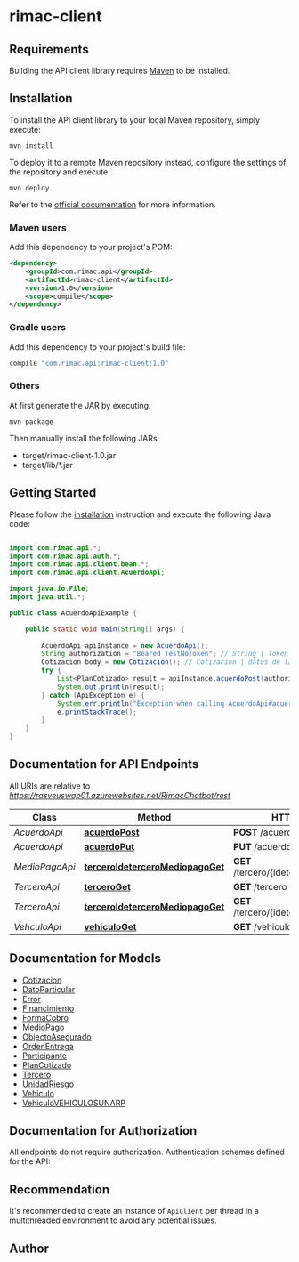 # rimac-client

## Requirements

Building the API client library requires [Maven](https://maven.apache.org/) to be installed.

## Installation

To install the API client library to your local Maven repository, simply execute:

```shell
mvn install
```

To deploy it to a remote Maven repository instead, configure the settings of the repository and execute:

```shell
mvn deploy
```

Refer to the [official documentation](https://maven.apache.org/plugins/maven-deploy-plugin/usage.html) for more information.

### Maven users

Add this dependency to your project's POM:

```xml
<dependency>
    <groupId>com.rimac.api</groupId>
    <artifactId>rimac-client</artifactId>
    <version>1.0</version>
    <scope>compile</scope>
</dependency>
```

### Gradle users

Add this dependency to your project's build file:

```groovy
compile "com.rimac.api:rimac-client:1.0"
```

### Others

At first generate the JAR by executing:

    mvn package

Then manually install the following JARs:

* target/rimac-client-1.0.jar
* target/lib/*.jar

## Getting Started

Please follow the [installation](#installation) instruction and execute the following Java code:

```java

import com.rimac.api.*;
import com.rimac.api.auth.*;
import com.rimac.api.client.bean.*;
import com.rimac.api.client.AcuerdoApi;

import java.io.File;
import java.util.*;

public class AcuerdoApiExample {

    public static void main(String[] args) {
        
        AcuerdoApi apiInstance = new AcuerdoApi();
        String authorization = "Beared TestNoToken"; // String | Token de acceso.
        Cotizacion body = new Cotizacion(); // Cotizacion | datos de la cotización.
        try {
            List<PlanCotizado> result = apiInstance.acuerdoPost(authorization, body);
            System.out.println(result);
        } catch (ApiException e) {
            System.err.println("Exception when calling AcuerdoApi#acuerdoPost");
            e.printStackTrace();
        }
    }
}

```

## Documentation for API Endpoints

All URIs are relative to *https://rasveuswap01.azurewebsites.net/RimacChatbot/rest*

Class | Method | HTTP request | Description
------------ | ------------- | ------------- | -------------
*AcuerdoApi* | [**acuerdoPost**](docs/AcuerdoApi.md#acuerdoPost) | **POST** /acuerdo | Acuerdo
*AcuerdoApi* | [**acuerdoPut**](docs/AcuerdoApi.md#acuerdoPut) | **PUT** /acuerdo | Acuerdo
*MedioPagoApi* | [**terceroIdeterceroMediopagoGet**](docs/MedioPagoApi.md#terceroIdeterceroMediopagoGet) | **GET** /tercero/{idetercero}/mediopago | 
*TerceroApi* | [**terceroGet**](docs/TerceroApi.md#terceroGet) | **GET** /tercero | Tercero
*TerceroApi* | [**terceroIdeterceroMediopagoGet**](docs/TerceroApi.md#terceroIdeterceroMediopagoGet) | **GET** /tercero/{idetercero}/mediopago | 
*VehculoApi* | [**vehiculoGet**](docs/VehculoApi.md#vehiculoGet) | **GET** /vehiculo | Veh&amp;iacute;culo


## Documentation for Models

 - [Cotizacion](docs/Cotizacion.md)
 - [DatoParticular](docs/DatoParticular.md)
 - [Error](docs/Error.md)
 - [Financimiento](docs/Financimiento.md)
 - [FormaCobro](docs/FormaCobro.md)
 - [MedioPago](docs/MedioPago.md)
 - [ObjectoAsegurado](docs/ObjectoAsegurado.md)
 - [OrdenEntrega](docs/OrdenEntrega.md)
 - [Participante](docs/Participante.md)
 - [PlanCotizado](docs/PlanCotizado.md)
 - [Tercero](docs/Tercero.md)
 - [UnidadRiesgo](docs/UnidadRiesgo.md)
 - [Vehiculo](docs/Vehiculo.md)
 - [VehiculoVEHICULOSUNARP](docs/VehiculoVEHICULOSUNARP.md)


## Documentation for Authorization

All endpoints do not require authorization.
Authentication schemes defined for the API:

## Recommendation

It's recommended to create an instance of `ApiClient` per thread in a multithreaded environment to avoid any potential issues.

## Author



